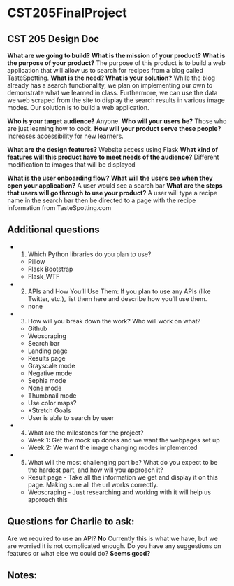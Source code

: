# CST205FinalProject



## CST 205 Design Doc

**What are we going to build?**
**What is the mission of your product?**
**What is the purpose of your product?**
The purpose of this product is to build a web application that will allow us to search for recipes from a blog called TasteSpotting. 
**What is the need? What is your solution?**
While the blog already has a search functionality, we plan on implementing our own to demonstrate what we learned in class. Furthermore, we can use the data we web scraped from the site to display the search results in various image modes. 
Our solution is to build a web application.  

**Who is your target audience?**
Anyone.
**Who will your users be?**
Those who are just learning how to cook. 
**How will your product serve these people?**
Increases accessibility for new learners. 

**What are the design features?**
Website access using Flask
**What kind of features will this product have to meet needs of the audience?**
Different modification to images that will be displayed 

**What is the user onboarding flow?**
**What will the users see when they open your application?**
A user would see a search bar 
**What are the steps that users will go through to use your product?**
A user will type a recipe name in the search bar then be directed to a page with the recipe information from TasteSpotting.com 


## Additional questions
* 1. Which Python libraries do you plan to use?
  * Pillow
  * Flask Bootstrap
  * Flask_WTF

* 2. APIs and How You’ll Use Them: If you plan to use any APIs (like Twitter, etc.), list them here and describe how you’ll use them.
  * none

* 3. How will you break down the work? Who will work on what?
  * Github
  * Webscraping
  * Search bar 
  * Landing page
  * Results page
  * Grayscale mode
  * Negative mode
  * Sephia mode
  * None mode 
  * Thumbnail mode 
  * Use color maps? 
  * *Stretch Goals
  * User is able to search by user

* 4. What are the milestones for the project? 
  * Week 1: Get the mock up dones and we want the webpages set up
  * Week 2: We want the image changing modes implemented

* 5. What will the most challenging part be? What do you expect to be the hardest part, and how will you approach it?
  * Result page - Take all the information we get and display it on this page. Making sure all the url works correctly. 
  * Webscraping - Just researching and working with it will help us approach this 


## Questions for Charlie to ask:
Are we required to use an API? **No**
Currently this is what we have, but we are worried it is not complicated enough. Do you have any suggestions on features or what else we could do? **Seems good?**


## Notes:  
